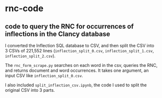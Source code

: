 # rnc-code
## code to query the RNC for occurrences of inflections in the Clancy database
I converted the Inflection SQL database to CSV, and then split the CSV into 3 CSVs of 221,552 lines (```inflection_split_0.csv```, ```inflection_split_1.csv```, ```inflection_split_2.csv```). 

The ```rnc_form_scrape.py``` searches on each word in the csv, queries the RNC, and returns document and word occurrences. It takes one argument, an input CSV like ```inflection_split_0.csv```. 

I also included ```split_inflection_csv.ipynb```, the code I used to split the original CSV into 3 parts.
